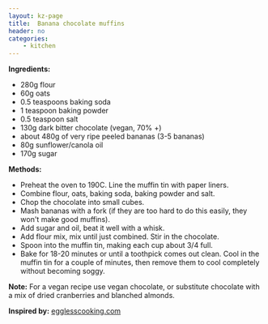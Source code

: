 ```yaml
---
layout: kz-page
title:  Banana chocolate muffins
header: no
categories:
    - kitchen
---
```


**Ingredients:**

* 280g flour
* 60g oats
* 0.5 teaspoons baking soda
* 1 teaspoon baking powder
* 0.5 teaspoon salt
<nbsp></nbsp>
* 130g dark bitter chocolate (vegan, 70% +)
* about 480g of very ripe peeled bananas (3-5 bananas)
* 80g sunflower/canola oil
* 170g sugar

**Methods:**

* Preheat the oven to 190C. Line the muffin tin with paper liners.
* Combine flour, oats, baking soda, baking powder and salt.
* Chop the chocolate into small cubes.
* Mash bananas with a fork (if they are too hard to do this easily, they won't make good muffins).
* Add sugar and oil, beat it well with a whisk.
* Add flour mix, mix until just combined. Stir in the chocolate.
* Spoon into the muffin tin, making each cup about 3/4 full.
* Bake for 18-20 minutes or until a toothpick comes out clean. Cool in the muffin tin for a couple of minutes, then remove them to cool completely without becoming soggy.

**Note:** For a vegan recipe use vegan chocolate, or substitute chocolate with a mix of dried cranberries and blanched almonds.

**Inspired by:** [egglesscooking.com](https://www.egglesscooking.com/banana-chocolate-chip-muffins/)
